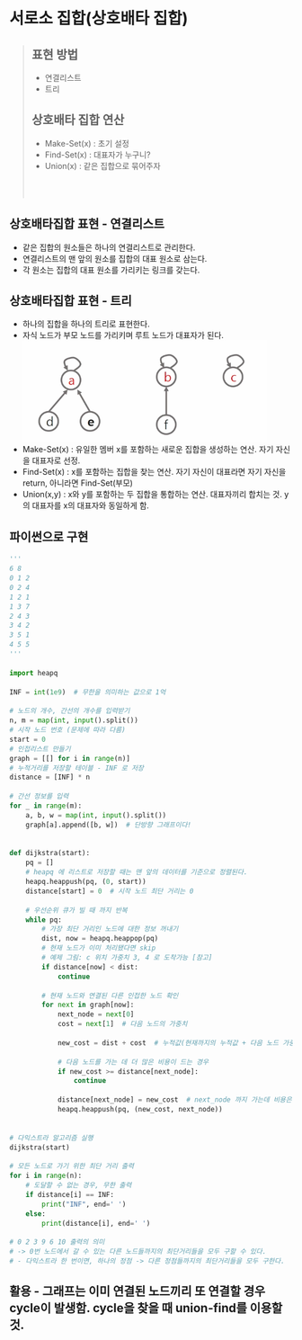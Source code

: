 # 서로소 집합(상호배타 집합)
> ## 표현 방법
> - 연결리스트
> - 트리
>
> ## 상호배타 집합 연산
> - Make-Set(x) : 초기 설정
> - Find-Set(x) : 대표자가 누구니?
> - Union(x)    : 같은 집합으로 묶어주자
> <br>
> <br>

## 상호배타집합 표현 - 연결리스트
- 같은 집합의 원소들은 하나의 연결리스트로 관리한다.
- 연결리스트의 맨 앞의 원소를 집합의 대표 원소로 삼는다.
- 각 원소는 집합의 대표 원소를 가리키는 링크를 갖는다.

## 상호배타집합 표현 - 트리
- 하나의 집합을 하나의 트리로 표현한다.
- 자식 노드가 부모 노드를 가리키며 루트 노드가 대표자가 된다.
![상호배타집합 표현 트리 대체이미지](./image/Union-Find-1.PNG)
- Make-Set(x) : 유일한 멤버 x를 포함하는 새로운 집합을 생성하는 연산. 자기 자신을 대표자로 선정.
- Find-Set(x) : x를 포함하는 집합을 찾는 연산. 자기 자신이 대표라면 자기 자신을 return, 아니라면 Find-Set(부모)
- Union(x,y) : x와 y를 포함하는 두 집합을 통합하는 연산. 대표자끼리 합치는 것. y의 대표자를 x의 대표자와 동일하게 함.


## 파이썬으로 구현
```py
'''
6 8
0 1 2
0 2 4
1 2 1
1 3 7
2 4 3
3 4 2
3 5 1
4 5 5
'''

import heapq

INF = int(1e9)  # 무한을 의미하는 값으로 1억

# 노드의 개수, 간선의 개수를 입력받기
n, m = map(int, input().split())
# 시작 노드 번호 (문제에 따라 다름)
start = 0
# 인접리스트 만들기
graph = [[] for i in range(n)]
# 누적거리를 저장할 테이블 - INF 로 저장
distance = [INF] * n

# 간선 정보를 입력
for _ in range(m):
    a, b, w = map(int, input().split())
    graph[a].append([b, w])  # 단방향 그래프이다!


def dijkstra(start):
    pq = []
    # heapq 에 리스트로 저장할 때는 맨 앞의 데이터를 기준으로 정렬된다.
    heapq.heappush(pq, (0, start))
    distance[start] = 0  # 시작 노드 최단 거리는 0

    # 우선순위 큐가 빌 때 까지 반복
    while pq:
        # 가장 최단 거리인 노드에 대한 정보 꺼내기
        dist, now = heapq.heappop(pq)
        # 현재 노드가 이미 처리됐다면 skip
        # 예제 그림: c 위치 가중치 3, 4 로 도착가능 [참고]
        if distance[now] < dist:
            continue

        # 현재 노드와 연결된 다른 인접한 노드 확인
        for next in graph[now]:
            next_node = next[0]
            cost = next[1]  # 다음 노드의 가중치

            new_cost = dist + cost  # 누적값(현재까지의 누적값 + 다음 노드 가중치)

            # 다음 노드를 가는 데 더 많은 비용이 드는 경우
            if new_cost >= distance[next_node]:
                continue

            distance[next_node] = new_cost  # next_node 까지 가는데 비용은 new_cost
            heapq.heappush(pq, (new_cost, next_node))


# 다익스트라 알고리즘 실행
dijkstra(start)

# 모든 노드로 가기 위한 최단 거리 출력
for i in range(n):
    # 도달할 수 없는 경우, 무한 출력
    if distance[i] == INF:
        print("INF", end=' ')
    else:
        print(distance[i], end=' ')

# 0 2 3 9 6 10 출력의 의미
# -> 0번 노드에서 갈 수 있는 다른 노드들까지의 최단거리들을 모두 구할 수 있다.
# - 다익스트라 한 번이면, 하나의 정점 -> 다른 정점들까지의 최단거리들을 모두 구한다.


```

## 활용 - 그래프는 이미 연결된 노드끼리 또 연결할 경우 cycle이 발생함. **cycle을 찾을 때 union-find를 이용할 것.**
